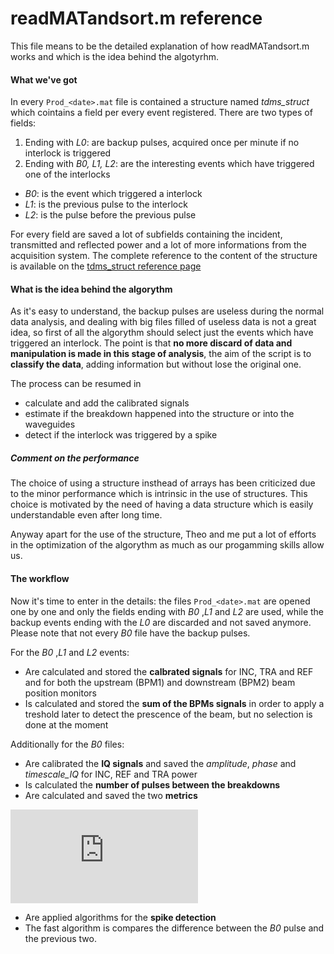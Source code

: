 # readMATandsort.m reference

This file means to be the detailed explanation of how readMATandsort.m works and which is the idea behind the algotyrhm.

#### What we've got

In every `Prod_<date>.mat` file is contained a structure named *tdms_struct* which cointains a field per every event registered.
There are two types of fields:

1. Ending with *L0*: are backup pulses, acquired once per minute if no interlock is triggered
2. Ending with *B0, L1, L2*: are the interesting events which have triggered one of the interlocks
  * _B0_: is the event which triggered a interlock
  * _L1_: is the previous pulse to the interlock
  * _L2_: is the pulse before the previous pulse

For every field are saved a lot of subfields containing the incident, transmitted and reflected power and a lot of more informations from the acquisition system.
The complete reference to the content of the structure is available on the  [tdms_struct reference page](https://github.com/esenes/Dogleg-analysis/blob/master/manual/tdms_struct%20structure.md)


#### What is the idea behind the algorythm

As it's easy to understand, the backup pulses are useless during the normal data analysis, and dealing with big files filled of useless data is not a great idea, so first of all the algorythm should select just the events which have triggered an interlock.
The point is that **no more discard of data and manipulation is made in this stage of analysis**, the aim of the script is to **classify the data**, adding information but without lose the original one.

The process can be resumed in

* calculate and add the calibrated signals
* estimate if the breakdown happened into the structure or into the waveguides
* detect if the interlock was triggered by a spike

##### Comment on the performance

The choice of using a structure insthead of arrays has been criticized due to the minor performance which is intrinsic in the use of  structures. This choice is motivated by the need of having a data structure which is easily understandable even after long time.

Anyway apart for the use of the structure, Theo and me put a lot of efforts in the optimization of the algorythm as much as our progamming skills allow us.

#### The workflow

Now it's time to enter in the details: the files `Prod_<date>.mat` are opened one by one and only the fields ending with _B0_ ,_L1_ and _L2_ are used, while the backup events ending with the _L0_ are discarded and not saved anymore. Please note that not every  _B0_ file have the backup pulses.

For the _B0_ ,_L1_ and _L2_ events:
* Are calculated and stored the **calbrated signals** for INC, TRA and REF and for both the upstream (BPM1) and downstream (BPM2) beam position monitors
* Is calculated and stored the **sum of the BPMs signals** in order to apply a treshold later to detect the prescence of the beam, but no selection is done at the moment

Additionally for the _B0_ files:
* Are calibrated the **IQ signals** and saved the _amplitude_, _phase_ and _timescale_IQ_ for INC, REF and TRA power
* Is calculated the **number of pulses between the breakdowns**
* Are calculated and saved the two **metrics**

![equation](http://www.sciweavers.org/tex2img.php?eq=inc%5C_tra%20%3D%20%5Cfrac%7B%5Cint%20INC%20-%20%5Cint%20TRA%7D%7B%5Cint%20INC%20%2B%20%5Cint%20TRA%7D%20%5Cqquad%20%5Cqquad%20inc%5C_ref%20%3D%20%5Cfrac%7B%5Cint%20INC%20-%20%5Cint%20REF%7D%7B%5Cint%20INC%20%2B%20%5Cint%20REF%7D%20&bc=White&fc=Black&im=jpg&fs=12&ff=arev&edit=0) 

* Are applied algorithms for the **spike detection**
 * The fast algorithm is compares the difference between the _B0_ pulse and the previous two.
